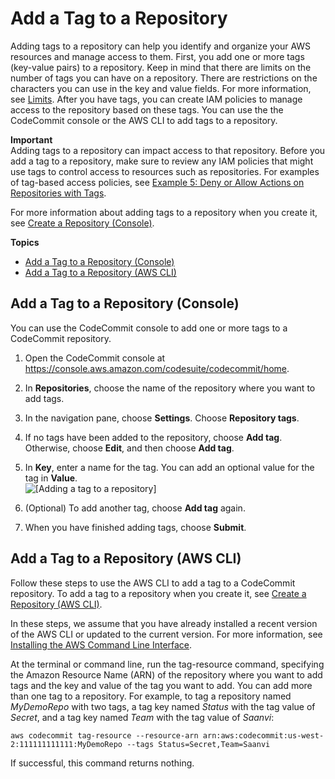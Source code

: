 # Add a Tag to a Repository<a name="how-to-tag-repository-add"></a>

Adding tags to a repository can help you identify and organize your AWS resources and manage access to them\. First, you add one or more tags \(key\-value pairs\) to a repository\. Keep in mind that there are limits on the number of tags you can have on a repository\. There are restrictions on the characters you can use in the key and value fields\. For more information, see [Limits](limits.md#limits-tags)\. After you have tags, you can create IAM policies to manage access to the repository based on these tags\. You can use the the CodeCommit console or the AWS CLI to add tags to a repository\. 

**Important**  
Adding tags to a repository can impact access to that repository\. Before you add a tag to a repository, make sure to review any IAM policies that might use tags to control access to resources such as repositories\. For examples of tag\-based access policies, see [Example 5: Deny or Allow Actions on Repositories with Tags](auth-and-access-control-iam-identity-based-access-control.md#identity-based-policies-example-5)\.

For more information about adding tags to a repository when you create it, see [Create a Repository \(Console\)](how-to-create-repository.md#how-to-create-repository-console)\.

**Topics**
+ [Add a Tag to a Repository \(Console\)](#how-to-tag-repository-add-console)
+ [Add a Tag to a Repository \(AWS CLI\)](#how-to-tag-repository-add-cli)

## Add a Tag to a Repository \(Console\)<a name="how-to-tag-repository-add-console"></a>

You can use the CodeCommit console to add one or more tags to a CodeCommit repository\. 

1. Open the CodeCommit console at [https://console\.aws\.amazon\.com/codesuite/codecommit/home](https://console.aws.amazon.com/codesuite/codecommit/home)\.

1. In **Repositories**, choose the name of the repository where you want to add tags\.

1. In the navigation pane, choose **Settings**\. Choose **Repository tags**\.

1. If no tags have been added to the repository, choose **Add tag**\. Otherwise, choose **Edit**, and then choose **Add tag**\.

1. In **Key**, enter a name for the tag\. You can add an optional value for the tag in **Value**\.   
![\[Adding a tag to a repository\]](http://docs.aws.amazon.com/codecommit/latest/userguide/images/codecommit-repository-tags-edit.png)

1. \(Optional\) To add another tag, choose **Add tag** again\.

1. When you have finished adding tags, choose **Submit**\.

## Add a Tag to a Repository \(AWS CLI\)<a name="how-to-tag-repository-add-cli"></a>

Follow these steps to use the AWS CLI to add a tag to a CodeCommit repository\. To add a tag to a repository when you create it, see [Create a Repository \(AWS CLI\)](how-to-create-repository.md#how-to-create-repository-cli)\.

In these steps, we assume that you have already installed a recent version of the AWS CLI or updated to the current version\. For more information, see [Installing the AWS Command Line Interface](https://docs.aws.amazon.com/cli/latest/userguide/installing.html)\.

At the terminal or command line, run the tag\-resource command, specifying the Amazon Resource Name \(ARN\) of the repository where you want to add tags and the key and value of the tag you want to add\. You can add more than one tag to a repository\. For example, to tag a repository named *MyDemoRepo* with two tags, a tag key named *Status* with the tag value of *Secret*, and a tag key named *Team* with the tag value of *Saanvi*:

```
aws codecommit tag-resource --resource-arn arn:aws:codecommit:us-west-2:111111111111:MyDemoRepo --tags Status=Secret,Team=Saanvi 
```

If successful, this command returns nothing\.
